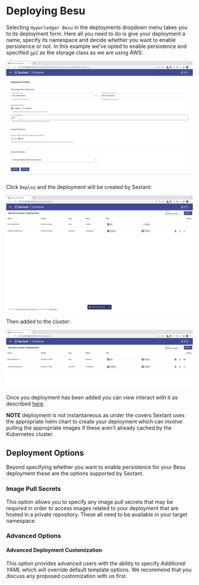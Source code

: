 # Deploying Besu

Selecting `Hyperledger Besu` in the deployments dropdown menu takes you to
its deployment form. Here all you need to do is give your deployment a name,
specify its namespace and decide whether you want to enable persistence or not.
In this example we've opted to enable persistence and specified `gp2` as the
storage class as we are using AWS:

![Sextant Deployments Besu Form](../../images/sextant-deployments-besu-form.png)

Click `Deploy` and the deployment will be created by Sextant:

![Sextant Deployments Besu Creating](../../images/sextant-deployments-besu-creating.png)

Then added to the cluster:

![Sextant Deployments Besu Added](../../images/sextant-deployments-besu-added.png)

Once you deployment has been added you can view interact with it as described
[here](../management.md#generic-interactions).

__NOTE__ deployment is not instantaneous as under the covers Sextant uses the
appropriate helm chart to create your deployment which can involve pulling the
appropriate images if these aren't already cached by the Kubernetes cluster.

## Deployment Options

Beyond specifying whether you want to enable persistence for your Besu
deployment these are the options supported by Sextant.

### Image Pull Secrets

This option allows you to specify any image pull secrets that may be required in
order to access images related to your deployment that are hosted in a private
repository. These all need to be available in your target namespace.

### Advanced Options

#### Advanced Deployment Customization

This option provides advanced users with the ability to specify
_Additional YAML_ which will override default template options. We recommend
that you discuss any proposed customization with us first.
